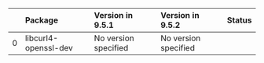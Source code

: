 <!-- markdown-link-check-disable -->

|    | Package              | Version in 9.5.1     | Version in 9.5.2     | Status   |
|---:|:---------------------|:---------------------|:---------------------|:---------|
|  0 | libcurl4-openssl-dev | No version specified | No version specified |          |